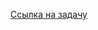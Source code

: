 [Ссылка на задачу](https://leetcode.com/problems/divide-an-array-into-subarrays-with-minimum-cost-i/)

